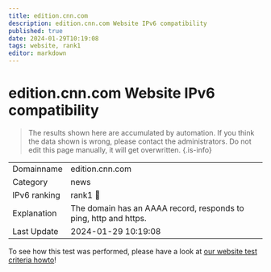 ```yaml
---
title: edition.cnn.com
description: edition.cnn.com Website IPv6 compatibility
published: true
date: 2024-01-29T10:19:08
tags: website, rank1
editor: markdown
---
```


# edition.cnn.com Website IPv6 compatibility

> The results shown here are accumulated by automation. If you think the data shown is wrong, please contact the administrators. 
> Do not edit this page manually, it will get overwritten.
{.is-info}


|   |   |
| - | - |
| Domainname | edition.cnn.com
| Category | news |
| IPv6 ranking | rank1 :1st_place_medal: |
| Explanation | The domain has an AAAA record, responds to ping, http and https. |
| Last Update | 2024-01-29 10:19:08 |

To see how this test was performed, please have a look at [our website test criteria howto](/howto/testcriteria/website)!

